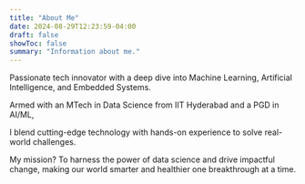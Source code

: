 ```yaml
---
title: "About Me"
date: 2024-08-29T12:23:59-04:00
draft: false
showToc: false
summary: "Information about me."
---
```


Passionate tech innovator with a deep dive into Machine Learning, Artificial Intelligence, and Embedded Systems. 

Armed with an MTech in Data Science from IIT Hyderabad and a PGD in AI/ML, 

I blend cutting-edge technology with hands-on experience to solve real-world challenges. 


My mission? To harness the power of data science and drive impactful change, making our world smarter and healthier one breakthrough at a time.
